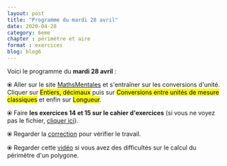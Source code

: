 ```yaml
---
layout: post
title: "Programme du mardi 28 avril"
date: 2020-04-28
category: 6eme
chapter : périmètre et aire 
format : exercices
blog: blog6
---
```


Voici le programme du <b>mardi 28 avril</b> :

⦿ Aller sur le site <a href="http://mathsmentales.net/">MathsMentales</a> et s'entraîner sur les conversions d'unité.
<br>
Cliquer sur <mark>Entiers, décimaux</mark> puis sur <mark>Conversions entre unités de mesure classiques</mark> et enfin sur <mark>Longueur</mark>.
 
⦿ Faire <b>les exercices 14 et 15 sur le cahier d'exercices</b> (si vous ne voyez pas le fichier, <a href="/exercices/6eme/6eme_exercices_mardi_28_avril_2020.pdf">cliquer ici</a>). 

<object data="/exercices/6eme/6eme_exercices_mardi_28_avril_2020.pdf" width="100%" height="500" type='application/pdf'></object>

⦿ Regarder la <a class="correction" href="/exercices/6eme/6eme_exercices_mardi_28_avril_2020_corrections.pdf">correction</a> pour vérifier le travail.

⦿ Regarder cette <a class="video" href="https://youtu.be/w7n638xdT6E">vidéo</a> si vous avez des difficultés sur le calcul du périmètre d'un polygone.
